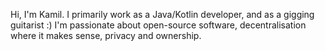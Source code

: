 Hi, I'm Kamil. I primarily work as a Java/Kotlin developer, and as a gigging guitarist :) 
I'm passionate about open-source software, decentralisation where it makes sense, privacy and ownership.
